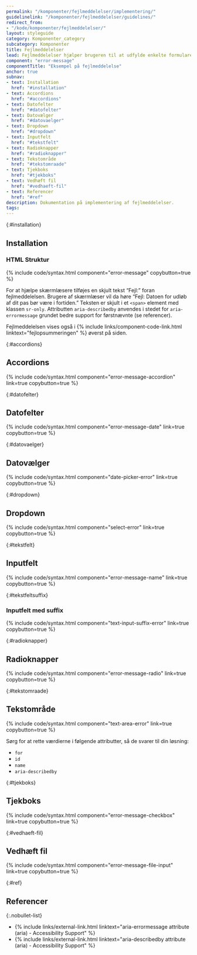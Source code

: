 ```yaml
---
permalink: "/komponenter/fejlmeddelelser/implementering/"
guidelinelink: "/komponenter/fejlmeddelelser/guidelines/"
redirect_from:
- "/kode/komponenter/fejlmeddelelser/"
layout: styleguide
category: Komponenter_category
subcategory: Komponenter
title: Fejlmeddelelser
lead: Fejlmeddelelser hjælper brugeren til at udfylde enkelte formularelementer korrekt.
component: "error-message"
componentTitle: "Eksempel på fejlmeddelelse"
anchor: true
subnav:
- text: Installation
  href: "#installation"
- text: Accordions
  href: "#accordions"
- text: Datofelter
  href: "#datofelter"
- text: Datovælger
  href: "#datovaelger"
- text: Dropdown
  href: "#dropdown"
- text: Inputfelt
  href: "#tekstfelt"
- text: Radioknapper
  href: "#radioknapper"
- text: Tekstområde
  href: "#tekstomraade"
- text: Tjekboks
  href: "#tjekboks"
- text: Vedhæft fil
  href: "#vedhaeft-fil"
- text: Referencer
  href: "#ref"
description: Dokumentation på implementering af fejlmeddelelser.
tags:
---
```


{:#installation}
## Installation

### HTML Struktur

{% include code/syntax.html component="error-message" copybutton=true %}

For at hjælpe skærmlæsere tilføjes en skjult tekst “Fejl:” foran fejlmeddelelsen. Brugere af skærmlæser vil da høre “Fejl: Datoen for udløb af dit pas bør være i fortiden.” Teksten er skjult i et `<span>` element med klassen `sr-only`. Attributten `aria-describedby` anvendes i stedet for `aria-errormessage` grundet bedre support for førstnævnte (se referencer).

Fejlmeddelelsen vises også i {% include links/component-code-link.html linktext="fejlopsummeringen" %} øverst på siden.

{:#accordions}
## Accordions

{% include code/syntax.html component="error-message-accordion" link=true copybutton=true %}
 
{:#datofelter}
## Datofelter

{% include code/syntax.html component="error-message-date" link=true copybutton=true %}

{:#datovaelger}
## Datovælger

{% include code/syntax.html component="date-picker-error" link=true copybutton=true %}

{:#dropdown}
## Dropdown

{% include code/syntax.html component="select-error" link=true copybutton=true %}

{:#tekstfelt}
## Inputfelt

{% include code/syntax.html component="error-message-name" link=true copybutton=true %}

{:#tekstfeltsuffix}
### Inputfelt med suffix

{% include code/syntax.html component="text-input-suffix-error" link=true copybutton=true %}

{:#radioknapper}
## Radioknapper

{% include code/syntax.html component="error-message-radio" link=true copybutton=true %}

{:#tekstomraade}
## Tekstområde

{% include code/syntax.html component="text-area-error" link=true copybutton=true %}

Sørg for at rette værdierne i følgende attributter, så de svarer til din løsning:

- `for`
- `id`
- `name`
- `aria-describedby`


{:#tjekboks}
## Tjekboks

{% include code/syntax.html component="error-message-checkbox" link=true copybutton=true %}

{:#vedhaeft-fil}
## Vedhæft fil

{% include code/syntax.html component="error-message-file-input" link=true copybutton=true %}

{:#ref}
## Referencer

{:.nobullet-list}
- {% include links/external-link.html linktext="aria-errormessage attribute (aria) - Accessibility Support" %}
- {% include links/external-link.html linktext="aria-describedby attribute (aria) - Accessibility Support" %}